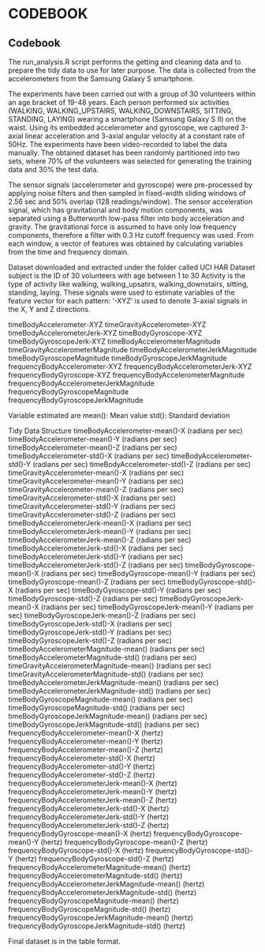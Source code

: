 CODEBOOK
================

## Codebook

The run\_analysis.R script performs the getting and cleaning data and to
prepare the tidy data to use for later purpose. The data is collected
from the accelerometers from the Samsung Galaxy S smartphone.

The experiments have been carried out with a group of 30 volunteers
within an age bracket of 19-48 years. Each person performed six
activities (WALKING, WALKING\_UPSTAIRS, WALKING\_DOWNSTAIRS, SITTING,
STANDING, LAYING) wearing a smartphone (Samsung Galaxy S II) on the
waist. Using its embedded accelerometer and gyroscope, we captured
3-axial linear acceleration and 3-axial angular velocity at a constant
rate of 50Hz. The experiments have been video-recorded to label the data
manually. The obtained dataset has been randomly partitioned into two
sets, where 70% of the volunteers was selected for generating the
training data and 30% the test data.

The sensor signals (accelerometer and gyroscope) were pre-processed by
applying noise filters and then sampled in fixed-width sliding windows
of 2.56 sec and 50% overlap (128 readings/window). The sensor
acceleration signal, which has gravitational and body motion components,
was separated using a Butterworth low-pass filter into body acceleration
and gravity. The gravitational force is assumed to have only low
frequency components, therefore a filter with 0.3 Hz cutoff frequency
was used. From each window, a vector of features was obtained by
calculating variables from the time and frequency domain.

Dataset downloaded and extracted under the folder called UCI HAR Dataset
subject is the ID of 30 volunteers with age between 1 to 30 Activity is
the type of activity like walking, walking\_upsatirs,
walking\_downstairs, sitting, standing, laying. These signals were used
to estimate variables of the feature vector for each pattern: ‘-XYZ’ is
used to denote 3-axial signals in the X, Y and Z directions.

timeBodyAccelerometer-XYZ timeGravityAccelerometer-XYZ
timeBodyAccelerometerJerk-XYZ timeBodyGyroscope-XYZ
timeBodyGyroscopeJerk-XYZ timeBodyAccelerometerMagnitude
timeGravityAccelerometerMagnitude timeBodyAccelerometerJerkMagnitude
timeBodyGyroscopeMagnitude timeBodyGyroscopeJerkMagnitude
frequencyBodyAccelerometer-XYZ frequencyBodyAccelerometerJerk-XYZ
frequencyBodyGyroscope-XYZ frequencyBodyAccelerometerMagnitude
frequencyBodyAccelerometerJerkMagnitude frequencyBodyGyroscopeMagnitude
frequencyBodyGyroscopeJerkMagnitude

Variable estimated are mean(): Mean value std(): Standard deviation

Tidy Data Structure timeBodyAccelerometer-mean()-X (radians per sec)
timeBodyAccelerometer-mean()-Y (radians per sec)
timeBodyAccelerometer-mean()-Z (radians per sec)
timeBodyAccelerometer-std()-X (radians per sec)
timeBodyAccelerometer-std()-Y (radians per sec)
timeBodyAccelerometer-std()-Z (radians per sec)
timeGravityAccelerometer-mean()-X (radians per sec)
timeGravityAccelerometer-mean()-Y (radians per sec)
timeGravityAccelerometer-mean()-Z (radians per sec)
timeGravityAccelerometer-std()-X (radians per sec)
timeGravityAccelerometer-std()-Y (radians per sec)
timeGravityAccelerometer-std()-Z (radians per sec)
timeBodyAccelerometerJerk-mean()-X (radians per sec)
timeBodyAccelerometerJerk-mean()-Y (radians per sec)
timeBodyAccelerometerJerk-mean()-Z (radians per sec)
timeBodyAccelerometerJerk-std()-X (radians per sec)
timeBodyAccelerometerJerk-std()-Y (radians per sec)
timeBodyAccelerometerJerk-std()-Z (radians per sec)
timeBodyGyroscope-mean()-X (radians per sec) timeBodyGyroscope-mean()-Y
(radians per sec) timeBodyGyroscope-mean()-Z (radians per sec)
timeBodyGyroscope-std()-X (radians per sec) timeBodyGyroscope-std()-Y
(radians per sec) timeBodyGyroscope-std()-Z (radians per sec)
timeBodyGyroscopeJerk-mean()-X (radians per sec)
timeBodyGyroscopeJerk-mean()-Y (radians per sec)
timeBodyGyroscopeJerk-mean()-Z (radians per sec)
timeBodyGyroscopeJerk-std()-X (radians per sec)
timeBodyGyroscopeJerk-std()-Y (radians per sec)
timeBodyGyroscopeJerk-std()-Z (radians per sec)
timeBodyAccelerometerMagnitude-mean() (radians per sec)
timeBodyAccelerometerMagnitude-std() (radians per sec)
timeGravityAccelerometerMagnitude-mean() (radians per sec)
timeGravityAccelerometerMagnitude-std() (radians per sec)
timeBodyAccelerometerJerkMagnitude-mean() (radians per sec)
timeBodyAccelerometerJerkMagnitude-std() (radians per sec)
timeBodyGyroscopeMagnitude-mean() (radians per sec)
timeBodyGyroscopeMagnitude-std() (radians per sec)
timeBodyGyroscopeJerkMagnitude-mean() (radians per sec)
timeBodyGyroscopeJerkMagnitude-std() (radians per sec)
frequencyBodyAccelerometer-mean()-X (hertz)
frequencyBodyAccelerometer-mean()-Y (hertz)
frequencyBodyAccelerometer-mean()-Z (hertz)
frequencyBodyAccelerometer-std()-X (hertz)
frequencyBodyAccelerometer-std()-Y (hertz)
frequencyBodyAccelerometer-std()-Z (hertz)
frequencyBodyAccelerometerJerk-mean()-X (hertz)
frequencyBodyAccelerometerJerk-mean()-Y (hertz)
frequencyBodyAccelerometerJerk-mean()-Z (hertz)
frequencyBodyAccelerometerJerk-std()-X (hertz)
frequencyBodyAccelerometerJerk-std()-Y (hertz)
frequencyBodyAccelerometerJerk-std()-Z (hertz)
frequencyBodyGyroscope-mean()-X (hertz) frequencyBodyGyroscope-mean()-Y
(hertz) frequencyBodyGyroscope-mean()-Z (hertz)
frequencyBodyGyroscope-std()-X (hertz) frequencyBodyGyroscope-std()-Y
(hertz) frequencyBodyGyroscope-std()-Z (hertz)
frequencyBodyAccelerometerMagnitude-mean() (hertz)
frequencyBodyAccelerometerMagnitude-std() (hertz)
frequencyBodyAccelerometerJerkMagnitude-mean() (hertz)
frequencyBodyAccelerometerJerkMagnitude-std() (hertz)
frequencyBodyGyroscopeMagnitude-mean() (hertz)
frequencyBodyGyroscopeMagnitude-std() (hertz)
frequencyBodyGyroscopeJerkMagnitude-mean() (hertz)
frequencyBodyGyroscopeJerkMagnitude-std() (hertz)

Final dataset is in the table format.
